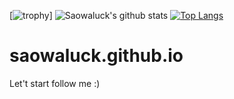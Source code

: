[![trophy](https://github-profile-trophy.vercel.app/?username=saowaluck&theme=dracula)]
![Saowaluck's github stats](https://github-readme-stats.vercel.app/api?username=saowaluck&show_icons=true&theme=radical)
[![Top Langs](https://github-readme-stats.vercel.app/api/top-langs/?username=saowaluck&theme=radical)](https://github.com/saowaluck/github-readme-stats)


# saowaluck.github.io
Let't start  follow me :)
